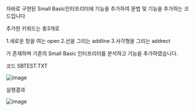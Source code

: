 자바로 구현된 Small Basic인터프리터에 기능을 추가하여 문법 및 기능을 추가하는 코드입니다

추가한 키워드는 총3개로

1.새로운 창을 여는 open
2.선을 그리는 addline
3.사각형을 그리는 addrect

가 존재하며 기존의 Small Basic 인터프리터를 분석하고 기능을 추가하였습니다.

코드 SBTEST.TXT

![image](https://github.com/gray-spade/Portfolio/assets/52790712/f51d4d9f-dc99-4a60-b8ab-4cce919292ce)

실행결과

![image](https://github.com/gray-spade/Portfolio/assets/52790712/154223fb-9ec5-4c9a-9d96-9682e6627cc5)
